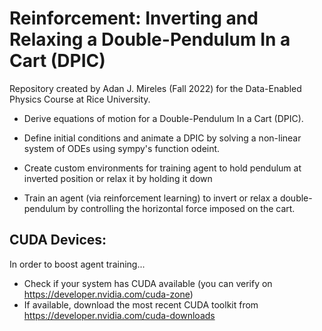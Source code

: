 # Reinforcement: Inverting and Relaxing a Double-Pendulum In a Cart (DPIC)
Repository created by Adan J. Mireles (Fall 2022) for the Data-Enabled Physics Course at Rice University.

- Derive equations of motion for a Double-Pendulum In a Cart (DPIC).

- Define initial conditions and animate a DPIC by solving a non-linear system of ODEs using sympy's function odeint.

- Create custom environments for training agent to hold pendulum at inverted position or relax it by holding it down

- Train an agent (via reinforcement learning) to invert or relax a double-pendulum by controlling the horizontal force imposed on the cart. 

## CUDA Devices:
In order to boost agent training...
- Check if your system has CUDA available (you can verify on https://developer.nvidia.com/cuda-zone)
- If available, download the most recent CUDA toolkit from https://developer.nvidia.com/cuda-downloads

